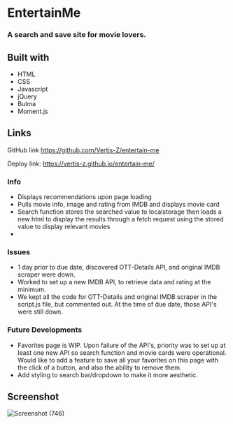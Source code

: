 # EntertainMe

### A search and save site for movie lovers.

## Built with
* HTML
* CSS
* Javascript
* jQuery
* Bulma
* Moment.js

## Links
GitHub link https://github.com/Vertis-Z/entertain-me

Deploy link: https://vertis-z.github.io/entertain-me/

### Info
* Displays recommendations upon page loading
* Pulls movie info, image and rating from IMDB and displays movie card
* Search function stores the searched value to localstorage then loads a new html to display the results through a fetch request using the stored value to display relevant movies
* 

### Issues
* 1 day prior to due date, discovered OTT-Details API, and original IMDB scraper were down. 
* Worked to set up a new IMDB API, to retrieve data and rating at the minimum. 
* We kept all the code for OTT-Details and original IMDB scraper in the script.js file, but commented out. At the time of due date, those API's were still down. 

### Future Developments
* Favorites page is WIP. Upon failure of the API's, priority was to set up at least one new API so search function and movie cards were operational. Would like to add a feature to save all your favorites on this page with the click of a button, and also the ability to remove them. 
* Add styling to search bar/dropdown to make it more aesthetic.

## Screenshot

![Screenshot (746)](https://user-images.githubusercontent.com/101135574/168494954-81aa5e4f-80dc-4601-9da1-18a86055ada5.png)
